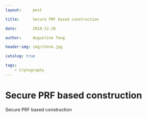 ```yaml
---
layout:     post

title:      Secure PRF based construction

date:       2018-12-28

author:     Augustine Tong

header-img: img/steve.jpg

catalog: true

tags:
    - Crptography
---
```


# Secure PRF based construction
Secure PRF based construction